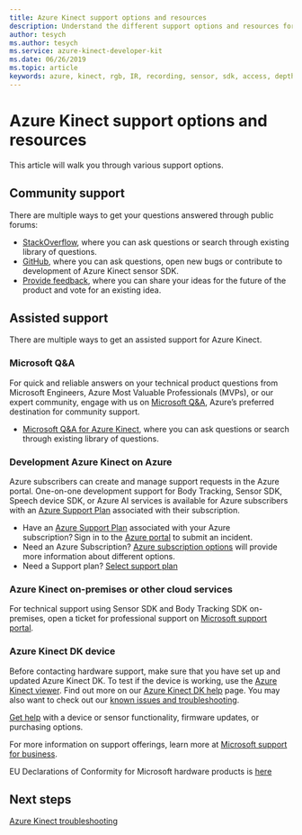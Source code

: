 ```yaml
---
title: Azure Kinect support options and resources
description: Understand the different support options and resources for the Azure Kinect.
author: tesych
ms.author: tesych
ms.service: azure-kinect-developer-kit
ms.date: 06/26/2019
ms.topic: article 
keywords: azure, kinect, rgb, IR, recording, sensor, sdk, access, depth, video, camera, imu, motion, sensor, audio, microphone, matroska, sensor sdk, download, body, tracking, support
---
```


# Azure Kinect support options and resources

This article will walk you through various support options.

## Community support

There are multiple ways to get your questions answered through public forums:

- [StackOverflow](https://stackoverflow.com/search?q=azurekinect&s=3b855ed0-8564-4961-856f-9614aeab4c0d&s=fd9ea920-622c-4d8e-b908-ec996e1f1403), where you can ask questions or search through existing library of questions.
- [GitHub](https://github.com/Microsoft/Azure-Kinect-Sensor-SDK), where you can ask questions, open new bugs or contribute to development of Azure Kinect sensor SDK.
- [Provide feedback](https://feedback.azure.com/d365community/forum/fdaad9c5-f624-ec11-b6e6-000d3a4f0da0), where you can share your ideas for the future of the product and vote for an existing idea.

## Assisted support

There are multiple ways to get an assisted support for Azure Kinect.

### Microsoft Q&A

For quick and reliable answers on your technical product questions from Microsoft Engineers, Azure Most Valuable Professionals (MVPs), or our expert community, engage with us on [Microsoft Q&A](/answers/products/azure), Azure’s preferred destination for community support.

- [Microsoft Q&A for Azure Kinect](/answers/topics/azure-kinect-dk.html), where you can ask questions or search through existing library of questions.

### Development Azure Kinect on Azure

Azure subscribers can create and manage support requests in the Azure portal. One-on-one development support for Body Tracking, Sensor SDK, Speech device SDK, or Azure AI services is available for Azure subscribers with an [Azure Support Plan](https://azure.microsoft.com/support/plans/) associated with their subscription.

  - Have an [Azure Support Plan](https://azure.microsoft.com/support/plans/) associated with your Azure subscription? Sign in to the [Azure portal](https://portal.azure.com) to submit an incident.
  - Need an Azure Subscription? [Azure subscription options](https://azure.microsoft.com/pricing/purchase-options/) will provide more information about different options.
  - Need a Support plan? [Select support plan](https://azure.microsoft.com/support/plans/)

### Azure Kinect on-premises or other cloud services

For technical support using Sensor SDK and Body Tracking SDK on-premises, open a ticket for professional support on [Microsoft support portal](https://support.microsoft.com/supportforbusiness/productselection?sapId=c49ea5bb-2b09-8612-be35-d55159732667).

### Azure Kinect DK device

Before contacting hardware support, make sure that you have set up and updated Azure Kinect DK. To test if the device is working, use the [Azure Kinect viewer](azure-kinect-viewer.md). Find out more on our [Azure Kinect DK help](./index.yml) page.
You may also want to check out our [known issues and troubleshooting](troubleshooting.md).

[Get help](https://support.microsoft.com/supportforbusiness/productselection?sapId=f77b1b95-721e-43a0-2db8-b01e81a3f813) with a device or sensor functionality,  firmware updates, or purchasing options.

For more information on support offerings, learn more at [Microsoft support for business](https://support.microsoft.com/help/4341255/support-for-business).

EU Declarations of Conformity for Microsoft hardware products is [here](https://www.microsoft.com/en-us/eu-declarations-compliance?activetab=pivot1:primaryr3)

## Next steps

[Azure Kinect troubleshooting](troubleshooting.md)
